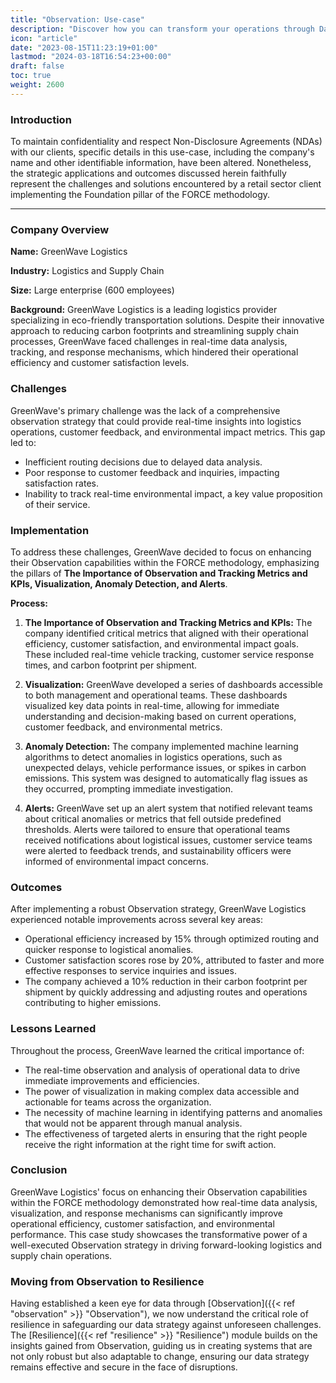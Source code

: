 ```yaml
---
title: "Observation: Use-case"
description: "Discover how you can transform your operations through Data Strategy and Observation. Improved efficiency, customer satisfaction, and reduced carbon footprint."
icon: "article"
date: "2023-08-15T11:23:19+01:00"
lastmod: "2024-03-18T16:54:23+00:00"
draft: false
toc: true
weight: 2600
---
```


### Introduction

To maintain confidentiality and respect Non-Disclosure Agreements (NDAs) with our clients, specific details in this use-case, including the company's name and other identifiable information, have been altered. Nonetheless, the strategic applications and outcomes discussed herein faithfully represent the challenges and solutions encountered by a retail sector client implementing the Foundation pillar of the FORCE methodology.

---

### Company Overview

**Name:** GreenWave Logistics

**Industry:** Logistics and Supply Chain

**Size:** Large enterprise (600 employees)

**Background:** GreenWave Logistics is a leading logistics provider specializing in eco-friendly transportation solutions. Despite their innovative approach to reducing carbon footprints and streamlining supply chain processes, GreenWave faced challenges in real-time data analysis, tracking, and response mechanisms, which hindered their operational efficiency and customer satisfaction levels.

### Challenges

GreenWave's primary challenge was the lack of a comprehensive observation strategy that could provide real-time insights into logistics operations, customer feedback, and environmental impact metrics. This gap led to:
- Inefficient routing decisions due to delayed data analysis.
- Poor response to customer feedback and inquiries, impacting satisfaction rates.
- Inability to track real-time environmental impact, a key value proposition of their service.

### Implementation

To address these challenges, GreenWave decided to focus on enhancing their Observation capabilities within the FORCE methodology, emphasizing the pillars of **The Importance of Observation and Tracking Metrics and KPIs, Visualization, Anomaly Detection, and Alerts**.

**Process:**

1. **The Importance of Observation and Tracking Metrics and KPIs:** The company identified critical metrics that aligned with their operational efficiency, customer satisfaction, and environmental impact goals. These included real-time vehicle tracking, customer service response times, and carbon footprint per shipment.

2. **Visualization:** GreenWave developed a series of dashboards accessible to both management and operational teams. These dashboards visualized key data points in real-time, allowing for immediate understanding and decision-making based on current operations, customer feedback, and environmental metrics.

3. **Anomaly Detection:** The company implemented machine learning algorithms to detect anomalies in logistics operations, such as unexpected delays, vehicle performance issues, or spikes in carbon emissions. This system was designed to automatically flag issues as they occurred, prompting immediate investigation.

4. **Alerts:** GreenWave set up an alert system that notified relevant teams about critical anomalies or metrics that fell outside predefined thresholds. Alerts were tailored to ensure that operational teams received notifications about logistical issues, customer service teams were alerted to feedback trends, and sustainability officers were informed of environmental impact concerns.

### Outcomes

After implementing a robust Observation strategy, GreenWave Logistics experienced notable improvements across several key areas:
- Operational efficiency increased by 15% through optimized routing and quicker response to logistical anomalies.
- Customer satisfaction scores rose by 20%, attributed to faster and more effective responses to service inquiries and issues.
- The company achieved a 10% reduction in their carbon footprint per shipment by quickly addressing and adjusting routes and operations contributing to higher emissions.

### Lessons Learned

Throughout the process, GreenWave learned the critical importance of:
- The real-time observation and analysis of operational data to drive immediate improvements and efficiencies.
- The power of visualization in making complex data accessible and actionable for teams across the organization.
- The necessity of machine learning in identifying patterns and anomalies that would not be apparent through manual analysis.
- The effectiveness of targeted alerts in ensuring that the right people receive the right information at the right time for swift action.

### Conclusion

GreenWave Logistics' focus on enhancing their Observation capabilities within the FORCE methodology demonstrated how real-time data analysis, visualization, and response mechanisms can significantly improve operational efficiency, customer satisfaction, and environmental performance. This case study showcases the transformative power of a well-executed Observation strategy in driving forward-looking logistics and supply chain operations.

### Moving from Observation to Resilience

Having established a keen eye for data through [Observation]({{< ref "observation" >}} "Observation"), we now understand the critical role of resilience in safeguarding our data strategy against unforeseen challenges. The [Resilience]({{< ref "resilience" >}} "Resilience") module builds on the insights gained from Observation, guiding us in creating systems that are not only robust but also adaptable to change, ensuring our data strategy remains effective and secure in the face of disruptions.